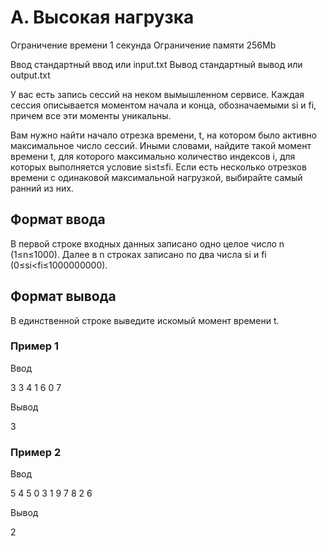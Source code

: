 # A. Высокая нагрузка

Ограничение времени 1 секунда
Ограничение памяти 256Mb

Ввод стандартный ввод или input.txt
Вывод стандартный вывод или output.txt

У вас есть запись сессий на неком вымышленном сервисе. Каждая сессия описывается моментом начала и конца, обозначаемыми si и fi, причем все эти моменты уникальны.

Вам нужно найти начало отрезка времени, t, на котором было активно максимальное число сессий. Иными словами, найдите такой момент времени t, для которого максимально количество индексов i, для которых выполняется условие si≤t≤fi. Если есть несколько отрезков времени с одинаковой максимальной нагрузкой, выбирайте самый ранний из них.

## Формат ввода

В первой строке входных данных записано одно целое число n (1≤n≤1000). Далее в n строках записано по два числа si и fi (0≤si<fi≤1000000000).

## Формат вывода

В единственной строке выведите искомый момент времени t.

### Пример 1

Ввод

3
3 4
1 6
0 7

Вывод

3

### Пример 2

Ввод

5
4 5
0 3
1 9
7 8
2 6

Вывод

2

